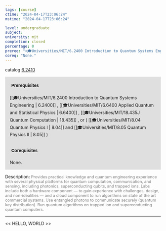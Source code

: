 ```yaml
---
tags: [course]
ctime: "2024-04-17T23:06:24"
mstime: "2024-04-17T23:06:24"

level: undergraduate
subject: 
university: mit
completion: closed
percentage: 0
prereq: "<🎓Universities/MIT/6.2400 Introduction to Quantum Systems Engineering> , <🎓Universities/MIT/6.6400 Applied Quantum and Statistical Physics> , <🎓Universities/MIT/18.435J Quantum Computation> , or ( <🎓Universities/MIT/8.04 Quantum Physics I> and <🎓Universities/MIT/8.05 Quantum Physics II> )"
coreq: "None."
---
```


catalog [6.2410](http://student.mit.edu/catalog/m6b.html#6.2410)

<span style="display: block; padding: 15px; background-color: rgb(100, 100, 100, 0.2);"><font id="m_prereq3365_0" style="display: block; font-family: Arial, sans-serif; font-weight: bold; padding: 5px">Prerequisites</font><br><span id="prereq3365_0">[[🎓Universities/MIT/6.2400 Introduction to Quantum Systems Engineering | 6.2400]] , [[🎓Universities/MIT/6.6400 Applied Quantum and Statistical Physics | 6.6400]] , [[🎓Universities/MIT/18.435J Quantum Computation | 18.435]] , or ( [[🎓Universities/MIT/8.04 Quantum Physics I | 8.04]] and [[🎓Universities/MIT/8.05 Quantum Physics II | 8.05]] )</span></span>
<span style="display: block; padding: 15px; background-color: rgb(100, 100, 100, 0.2);"><font id="m_coreq3365_0" style="display: block; font-family: Arial, sans-serif; font-weight: bold; padding: 5px">Corequisites</font><br><span id="coreq3365_0">None.</span></span>

<font style="">Description:</font>
<font style="color: grey; font-size: 0.8rem;">Provides practical knowledge and quantum engineering experience with several physical platforms for quantum computation, communication, and sensing, including photonics, superconducting qubits, and trapped ions. Labs include both a hardware component — to gain experience with challenges, design, and non-idealities — and a cloud component to run algorithms on state of the art commercial systems. Use entangled photons to communicate securely (quantum key distribution). Run quantum algorithms on trapped ion and superconducting quantum computers.</font>



---

<< HELLO, WORLD >>
